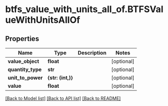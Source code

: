 # btfs_value_with_units_all_of.BTFSValueWithUnitsAllOf

## Properties
Name | Type | Description | Notes
------------ | ------------- | ------------- | -------------
**value_object** | **float** |  | [optional] 
**quantity_type** | **str** |  | [optional] 
**unit_to_power** | **{str: (int,)}** |  | [optional] 
**value** | **float** |  | [optional] 

[[Back to Model list]](../README.md#documentation-for-models) [[Back to API list]](../README.md#documentation-for-api-endpoints) [[Back to README]](../README.md)


